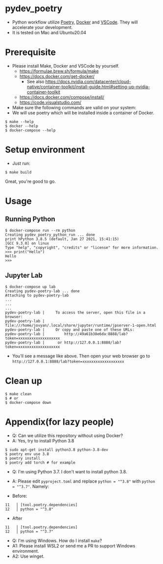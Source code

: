 # pydev_poetry

- Python workflow utilize [Poetry](https://python-poetry.org/), [Docker](https://www.docker.com/) and [VSCode](https://code.visualstudio.com/). They will accelerate your development.
- It is tested on Mac and Ubuntu20.04

# Prerequisite

- Please install Make, Docker and VSCode by yourself.
  - https://formulae.brew.sh/formula/make
  - https://docs.docker.com/get-docker/
    - See also https://docs.nvidia.com/datacenter/cloud-native/container-toolkit/install-guide.html#setting-up-nvidia-container-toolkit
  - https://docs.docker.com/compose/install/
  - https://code.visualstudio.com/
- Make sure the following commands are valid on your system:
- We will use poetry which will be installed inside a container of Docker.

```console
$ make --help
$ docker --help
$ docker-compose --help
```

# Setup environment

- Just run:

```console
$ make build
```

Great, you're good to go.

# Usage

## Running Python 

```console
$ docker-compose run --rm python
Creating pydev_poetry_python_run ... done
print hPython 3.8.5 (default, Jan 27 2021, 15:41:15)
[GCC 9.3.0] on linux
Type "help", "copyright", "credits" or "license" for more information.
>>> print("Hello")
Hello
>>>
```

## Jupyter Lab

```console
$ docker-compose up lab
Creating pydev-poetry-lab ... done
Attaching to pydev-poetry-lab
...
...
...
pydev-poetry-lab |     To access the server, open this file in a browser:
pydev-poetry-lab |         file:///home/jovyan/.local/share/jupyter/runtime/jpserver-1-open.html
pydev-poetry-lab |     Or copy and paste one of these URLs:
pydev-poetry-lab |         http://49a61b38e6da:8888/lab?token=xxxxxxxxxxxxxxxxxxx
pydev-poetry-lab |      or http://127.0.0.1:8888/lab?token=xxxxxxxxxxxxxxxxxxx
```

- You'll see a message like above. Then open your web browser go to `http://127.0.0.1:8888/lab?token=xxxxxxxxxxxxxxxxxxx`

# Clean up

```console
$ make clean
$ # or
$ docker-compose down
```

# Appendix(for lazy people)

- Q: Can we utilize this repository without using Docker?
- A: Yes, try to install Python 3.8
```console
$ sudo apt-get install python3.8 python-3.8-dev
$ poetry env use 3.8
$ poetry install
$ poetry add torch # for example
```

- Q: I'm using Python 3.7. I don't want to install python 3.8.
- A: Please edit `pyproject.toml` and replace `python = "^3.8"` with `python = "^3.7"`. Namely:

- Before:
```
11   │ [tool.poetry.dependencies]
12   │ python = "^3.8"
```
- After
```
11   │ [tool.poetry.dependencies]
12   │ python = "^3.7"
```

- Q: I'm using Windows. How do I install `make`?
- A1: Please install WSL2 or send me a PR to support Windows environment.
- A2: Use winget.